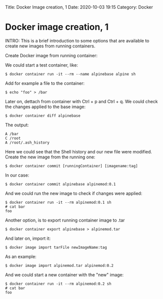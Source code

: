 Title: Docker Image creation, 1
Date: 2020-10-03 19:15
Category: Docker

# Docker image creation, 1

INTRO: This is a brief introduction to some options that are available to create new images from running containers.

Create Docker image from running container:

We could start a test container, like:

```shell
$ docker container run -it --rm --name alpinebase alpine sh
```

Add for example a file to the container:

```shell
$ echo "foo" > /bar
```

Later on, dettach from container with Ctrl + p and Ctrl + q. We could check the changes applied to the base image:

```shell
$ docker container diff alpinebase
```

The output:

```shell
A /bar
C /root
A /root/.ash_history
```

Here we could see that the Shell history and our new file were modified. Create the new image from the running one:

```shell
$ docker container commit [runningContainer] [imagename:tag]
```

In our case:

```shell
$ docker container commit alpinebase alpinemod:0.1
```

And we could run the new image to check if changes were applied:

```shell
$ docker container run -it --rm alpinemod:0.1 sh
# cat bar
foo
```

Another option, is to export running container image to .tar

```shell
$ docker container export alpinebase > alpinemod.tar
```

And later on, import it:

```shell
$ docker image import tarFile newImageName:tag
```

As an example:

```shell
$ docker image import alpinemod.tar alpinemod:0.2
```

And we could start a new container with the "new" image:

```shell
$ docker container run -it --rm alpinemod:0.2 sh
# cat bar
foo
```
